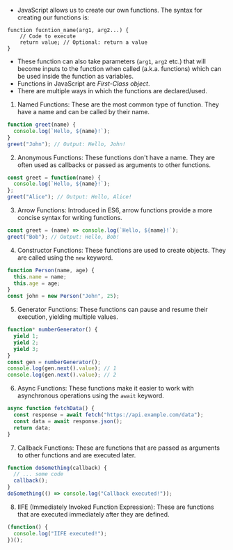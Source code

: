 - JavaScript allows us to create our own functions. The syntax for creating our functions is:
```Js
function fucntion_name(arg1, arg2...) {
	// Code to execute
	return value; // Optional: return a value
}
```
- These function can also take parameters (`arg1`, `arg2` etc.) that will become inputs to the function when called (a.k.a. functions) which can be used inside the function as variables.
- Functions in JavaScript are *First-Class object*.
- There are multiple ways in which the functions are declared/used.
1. Named Functions:
	These are the most common type of function. They have a name and can be called by their name.
```js
function greet(name) {
  console.log(`Hello, ${name}!`);
}
greet("John"); // Output: Hello, John!
```

2. Anonymous Functions:
	These functions don't have a name. They are often used as callbacks or passed as arguments to other functions.
```js
const greet = function(name) {
  console.log(`Hello, ${name}!`);
};
greet("Alice"); // Output: Hello, Alice!
```

3. Arrow Functions:
	Introduced in ES6, arrow functions provide a more concise syntax for writing functions.
```js
const greet = (name) => console.log(`Hello, ${name}!`);
greet("Bob"); // Output: Hello, Bob!
```

4. Constructor Functions:
	These functions are used to create objects. They are called using the `new` keyword.
```js
function Person(name, age) {
  this.name = name;
  this.age = age;
}
const john = new Person("John", 25);
```

5. Generator Functions:
	These functions can pause and resume their execution, yielding multiple values.
```js
function* numberGenerator() {
  yield 1;
  yield 2;
  yield 3;
}
const gen = numberGenerator();
console.log(gen.next().value); // 1
console.log(gen.next().value); // 2
```

6. Async Functions:
	These functions make it easier to work with asynchronous operations using the `await` keyword.
```js
async function fetchData() {
  const response = await fetch("https://api.example.com/data");
  const data = await response.json();
  return data;
}
```

7. Callback Functions:
	These are functions that are passed as arguments to other functions and are executed later.
```js
function doSomething(callback) {
  // ... some code
  callback();
}
doSomething(() => console.log("Callback executed!"));
```

8. IIFE (Immediately Invoked Function Expression):
	These are functions that are executed immediately after they are defined.
```js
(function() {
  console.log("IIFE executed!");
})(); 
```

